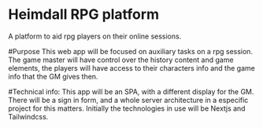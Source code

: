 # Heimdall RPG platform
A platform to aid rpg players on their online sessions.

#Purpose
This web app will be focused on auxiliary tasks on a rpg session.
The game master will have control over the history content and game elements, the players will have access to their characters info and the game info that the GM gives then.

#Technical info:
This app will be an SPA, with a different display for the GM. There will be a sign in form, and a whole server architecture in a especific project for this matters.
Initially the technologies in use will be Nextjs and Tailwindcss.
